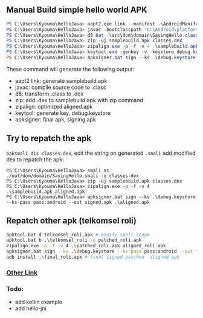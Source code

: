 ## Manual Build simple hello world APK

```powershell
PS C:\Users\Kyouma\HelloJava> aapt2.exe link --manifest .\AndroidManifest.xml -I "C:\Android\platforms\android-31\android.jar" -o samplebuild.apk
PS C:\Users\Kyouma\HelloJava> javac -bootclasspath "C:\Android\platforms\android-31\android.jar" -source 1.8 -target 1.8 .\src\dom\domain\*.java
PS C:\Users\Kyouma\HelloJava> d8.bat .\src\dom\domain\SayingHello.class --lib "C:\Android\platforms\android-31\android.jar"
PS C:\Users\Kyouma\HelloJava> zip -uj samplebuild.apk classes.dex
PS C:\Users\Kyouma\HelloJava> zipalign.exe -p -f -v 4 .\samplebuild.apk aligned.apk
PS C:\Users\Kyouma\HelloJava> keytool.exe -genkey -v -keystore debug.keystore -storepass android -alias androiddebugkey -keypass android -keyalg RSA -keysize 2048 -validity 10000
PS C:\Users\Kyouma\HelloJava> apksigner.bat sign --ks .\debug.keystore --ks-pass pass:android --out signed.apk .\aligned.apk
```

These command will generate the following output:

- aapt2 link: generate samplebuild.apk
- javac: compile source code to .class
- d8: transform .class to .dex
- zip: add .dex to samplebuild.apk with zip command
- zipalign: optimized aligned.apk
- keytool: generate key, debug.keystore
- apksigner: final apk, signing.apk

## Try to repatch the apk

`baksmali dis classes.dex`, edit the string on generated `.smali`
add modified dex to repatch the apk:

```
PS C:\Users\Kyouma\HelloJava> smali as ./out/dom/domain/SayingHello.smali -o classes.dex
PS C:\Users\Kyouma\HelloJava> zip -uj samplebuild.apk classes.dex
PS C:\Users\Kyouma\HelloJava> zipalign.exe -p -f -v 4 .\samplebuild.apk aligned.apk
PS C:\Users\Kyouma\HelloJava> apksigner.bat sign --ks .\debug.keystore --ks-pass pass:android --out signed.apk .\aligned.apk
```

## Repatch other apk (telkomsel roli)

```sh
apktool.bat d telkomsel_roli.apk # modify smali stage
apktool.bat b .\telkomsel_roli -o patched_roli.apk
zipalign.exe -p -f -v 4 .\patched_roli.apk aligned_roli.apk
apksigner.bat sign --ks .\debug.keystore --ks-pass pass:android --out final_roli.apk .\aligned_roli.apk # Make sure you've generated the keystore.
adb install .\final_roli.apk # final signed patched  aligned apk
```

### [Other Link](https://www.facebook.com/permalink.php?story_fbid=pfbid06v2GZ6ctwsWStEkVt9KhYLzc3Gg8sQTpks9jqnFcEpJRKaiWepB45NxH4FbBDSMSl&id=100090321692618)

### Todo:
- add kotlin example
- add hello-jni
